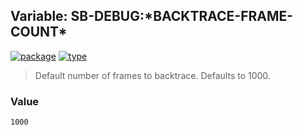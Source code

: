 ## Variable: SB-DEBUG:\*BACKTRACE-FRAME-COUNT\*
[![package](https://img.shields.io/badge/Package-SB--DEBUG-5f9ea0.svg?style=social&colorA=999999)](../) [![type](https://img.shields.io/badge/Type-Variable-5f9ea0.svg?style=social&colorA=999999)](../#variable) 

> Default number of frames to backtrace. Defaults to 1000.

### Value
```
1000
```
